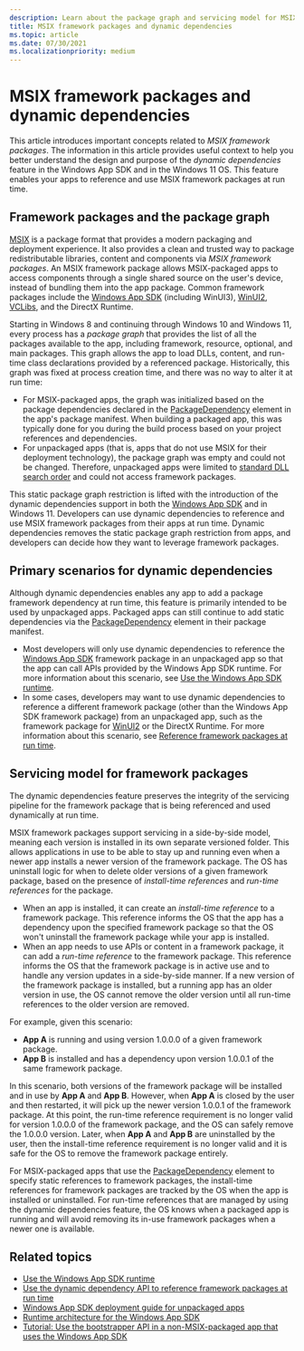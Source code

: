 ```yaml
---
description: Learn about the package graph and servicing model for MSIX framework packages.
title: MSIX framework packages and dynamic dependencies
ms.topic: article
ms.date: 07/30/2021
ms.localizationpriority: medium
---
```


# MSIX framework packages and dynamic dependencies

This article introduces important concepts related to *MSIX framework packages*. The information in this article provides useful context to help you better understand the design and purpose of the *dynamic dependencies* feature in the Windows App SDK and in the Windows 11 OS. This feature enables your apps to reference and use MSIX framework packages at run time.

## Framework packages and the package graph

[MSIX](/windows/msix) is a package format that provides a modern packaging and deployment experience. It also provides a clean and trusted way to package redistributable libraries, content and components via *MSIX framework packages*. An MSIX framework package allows MSIX-packaged apps to access components through a single shared source on the user's device, instead of bundling them into the app package. Common framework packages include the [Windows App SDK](../../../windows-app-sdk/index.md) (including WinUI3), [WinUI2](../../../winui/winui2/index.md), [VCLibs](/troubleshoot/cpp/c-runtime-packages-desktop-bridge), and the DirectX Runtime.

Starting in Windows 8 and continuing through Windows 10 and Windows 11, every process has a *package graph* that provides the list of all the packages available to the app, including framework, resource, optional, and main packages. This graph allows the app to load DLLs, content, and run-time class declarations provided by a referenced package. Historically, this graph was fixed at process creation time, and there was no way to alter it at run time:

- For MSIX-packaged apps, the graph was initialized based on the package dependencies declared in the [PackageDependency](/uwp/schemas/appxpackage/uapmanifestschema/element-packagedependency) element in the app's package manifest. When building a packaged app, this was typically done for you during the build process based on your project references and dependencies.
- For unpackaged apps (that is, apps that do not use MSIX for their deployment technology), the package graph was empty and could not be changed. Therefore, unpackaged apps were limited to [standard DLL search order](/windows/win32/dlls/dynamic-link-library-search-order) and could not access framework packages.

This static package graph restriction is lifted with the introduction of the dynamic dependencies support in both the [Windows App SDK](../../../windows-app-sdk/index.md) and in Windows 11. Developers can use dynamic dependencies to reference and use MSIX framework packages from their apps at run time. Dynamic dependencies removes the static package graph restriction from apps, and developers can decide how they want to leverage framework packages.

## Primary scenarios for dynamic dependencies

Although dynamic dependencies enables any app to add a package framework dependency at run time, this feature is primarily intended to be used by unpackaged apps. Packaged apps can still continue to add static dependencies via the [PackageDependency](/uwp/schemas/appxpackage/uapmanifestschema/element-packagedependency) element in their package manifest.

- Most developers will only use dynamic dependencies to reference the [Windows App SDK](../../../windows-app-sdk/index.md) framework package in an unpackaged app so that the app can call APIs provided by the Windows App SDK runtime. For more information about this scenario, see [Use the Windows App SDK runtime](../../../windows-app-sdk/use-windows-app-sdk-run-time.md).
- In some cases, developers may want to use dynamic dependencies to reference a different framework package (other than the Windows App SDK framework package) from an unpackaged app, such as the framework package for [WinUI2](../../../winui/winui2/index.md) or the DirectX Runtime. For more information about this scenario, see [Reference framework packages at run time](use-the-dynamic-dependency-api.md).

## Servicing model for framework packages

The dynamic dependencies feature preserves the integrity of the servicing pipeline for the framework package that is being referenced and used dynamically at run time.

MSIX framework packages support servicing in a side-by-side model, meaning each version is installed in its own separate versioned folder. This allows applications in use to be able to stay up and running even when a newer app installs a newer version of the framework package. The OS has uninstall logic for when to delete older versions of a given framework package, based on the presence of *install-time references* and *run-time references* for the package.

- When an app is installed, it can create an *install-time reference* to a framework package. This reference informs the OS that the app has a dependency upon the specified framework package so that the OS won't uninstall the framework package while your app is installed.
- When an app needs to use APIs or content in a framework package, it can add a *run-time reference* to the framework package. This reference informs the OS that the framework package is in active use and to handle any version updates in a side-by-side manner. If a new version of the framework package is installed, but a running app has an older version in use, the OS cannot remove the older version until all run-time references to the older version are removed.

For example, given this scenario:

- **App A** is running and using version 1.0.0.0 of a given framework package.
- **App B** is installed and has a dependency upon version 1.0.0.1 of the same framework package.

In this scenario, both versions of the framework package will be installed and in use by **App A** and **App B**. However, when **App A** is closed by the user and then restarted, it will pick up the newer version 1.0.0.1 of the framework package. At this point, the run-time reference requirement is no longer valid for version 1.0.0.0 of the framework package, and the OS can safely remove the 1.0.0.0 version. Later, when **App A** and **App B** are uninstalled by the user, then the install-time reference requirement is no longer valid and it is safe for the OS to remove the framework package entirely.  

For MSIX-packaged apps that use the [PackageDependency](/uwp/schemas/appxpackage/uapmanifestschema/element-packagedependency) element to specify static references to framework packages, the install-time references for framework packages are tracked by the OS when the app is installed or uninstalled. For run-time references that are managed by using the dynamic dependencies feature, the OS knows when a packaged app is running and will avoid removing its in-use framework packages when a newer one is available.

## Related topics

- [Use the Windows App SDK runtime](../../../windows-app-sdk/use-windows-app-sdk-run-time.md)
- [Use the dynamic dependency API to reference framework packages at run time](use-the-dynamic-dependency-api.md)
- [Windows App SDK deployment guide for unpackaged apps](../../../windows-app-sdk/deploy-unpackaged-apps.md)
- [Runtime architecture for the Windows App SDK](../../../windows-app-sdk/deployment-architecture.md)
- [Tutorial: Use the bootstrapper API in a non-MSIX-packaged app that uses the Windows App SDK](../../../windows-app-sdk/tutorial-unpackaged-deployment.md)